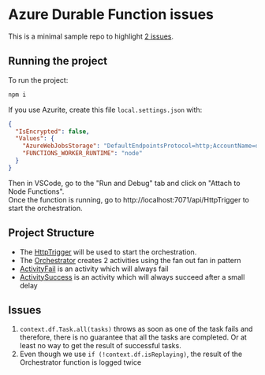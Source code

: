 # Azure Durable Function issues

This is a minimal sample repo to highlight [2 issues](#issues).

## Running the project

To run the project:

```sh
npm i
```

If you use Azurite, create this file `local.settings.json` with:  

```json
{
  "IsEncrypted": false,
  "Values": {
    "AzureWebJobsStorage": "DefaultEndpointsProtocol=http;AccountName=devstoreaccount1;AccountKey=Eby8vdM02xNOcqFlqUwJPLlmEtlCDXJ1OUzFT50uSRZ6IFsuFq2UVErCz4I6tq/K1SZFPTOtr/KBHBeksoGMGw==;BlobEndpoint=http://127.0.0.1:10000/devstoreaccount1;QueueEndpoint=http://127.0.0.1:10001/devstoreaccount1;TableEndpoint=http://127.0.0.1:10002/devstoreaccount1;",
    "FUNCTIONS_WORKER_RUNTIME": "node"
  }
}
```

Then in VSCode, go to the "Run and Debug" tab and click on "Attach to Node Functions".  
Once the function is running, go to http://localhost:7071/api/HttpTrigger to start the orchestration.

## Project Structure

- The [HttpTrigger](HttpTrigger/index.ts) will be used to start the orchestration.
- The [Orchestrator](Orchestrator/index.ts) creates 2 activities using the fan out fan in pattern
- [ActivityFail](ActivityFail/index.ts) is an activity which will always fail
- [ActivitySuccess](ActivitySuccess/index.ts) is an activity which will always succeed after a small delay

## Issues

1. `context.df.Task.all(tasks)` throws as soon as one of the task fails and therefore, there is no guarantee that all the tasks are completed. Or at least no way to get the result of successful tasks.
2. Even though we use `if (!context.df.isReplaying)`, the result of the Orchestrator function is logged twice
